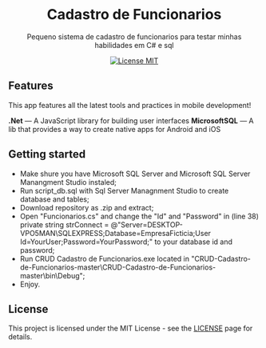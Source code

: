 <h1 align="center">
<br>

<br>
<br>
Cadastro de Funcionarios
</h1>

<p align="center">Pequeno sistema de cadastro de funcionarios para testar minhas habilidades em C# e sql</p>

<p align="center">
  <a href="https://opensource.org/licenses/MIT">
    <img src="https://img.shields.io/badge/License-MIT-blue.svg" alt="License MIT">
  </a>
</p>

## Features
[//]: # (Add the features of your project here:)
This app features all the latest tools and practices in mobile development!

**.Net** — A JavaScript library for building user interfaces
**MicrosoftSQL** — A lib that provides a way to create native apps for Android and iOS

## Getting started

- Make shure you have Microsoft SQL Server and Microsoft SQL Server Manangment Studio instaled;
- Run script_db.sql with Sql Server Managnment Studio to create database and tables;
- Download repository as .zip and extract;
- Open "Funcionarios.cs" and change the "Id" and "Password" in (line 38) private string strConnect = @"Server=DESKTOP-VPO5MAN\SQLEXPRESS;Database=EmpresaFicticia;User Id=YourUser;Password=YourPassword;" to your database id and password;
- Run CRUD Cadastro de Funcionarios.exe located in "CRUD-Cadastro-de-Funcionarios-master\CRUD-Cadastro-de-Funcionarios-master\bin\Debug";
- Enjoy.

## License

This project is licensed under the MIT License - see the [LICENSE](https://opensource.org/licenses/MIT) page for details.
